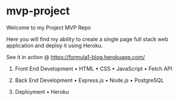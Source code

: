 # mvp-project

Welcome to my Project MVP Repo

Here you will find my ability to create a single page full stack web application and deploy it using Heroku.

See it in action @ https://formula1-blog.herokuapp.com/

1. Front End Development
• HTML
• CSS
• JavaScript
• Fetch API

2. Back End Development
• Express.js
• Node.js
• PostgreSQL

3. Deployment
• Heroku
